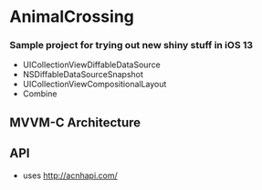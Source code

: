 #  AnimalCrossing

### Sample project for trying out new shiny stuff in iOS 13
- UICollectionViewDiffableDataSource
- NSDiffableDataSourceSnapshot
- UICollectionViewCompositionalLayout
- Combine

## MVVM-C Architecture

## API
- uses http://acnhapi.com/ 


